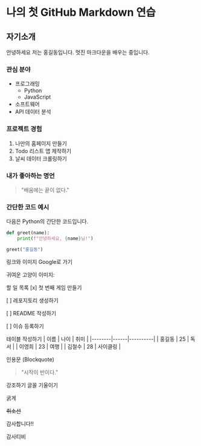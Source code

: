 # 나의 첫 GitHub Markdown 연습

## 자기소개

안녕하세요 저는 홍길동입니다. 멋진 마크다운을 배우는 중입니다.

### 관심 분야

- 프로그래밍
  - Python
  - JavaScript
- 소프트웨어
- API 데이터 분석

### 프로젝트 경험

1. 나만의 홈페이지 만들기
2. Todo 리스트 앱 제작하기
3. 날씨 데이터 크롤링하기

### 내가 좋아하는 명언

> "배움에는 끝이 없다."

### 간단한 코드 예시

다음은 Python의 간단한 코드입니다.

```python
def greet(name):
    print(f"안녕하세요, {name}님!")

greet("홍길동")
```
링크와 이미지
Google로 가기

귀여운 고양이 이미지:

할 일 목록
[x] 첫 번째 게임 만들기

[ ] 레포지토리 생성하기

[ ] README 작성하기

[ ] 이슈 등록하기

테이블 작성하기
| 이름   | 나이 | 취미     |
|--------|------|----------|
| 홍길동 | 25   | 독서     |
| 이영희 | 23   | 여행     |
| 김철수 | 28   | 사이클링 |

인용문 (Blockquote)
> "시작이 반이다."

강조하기
글꼴 기울이기

굵게

~~취소선~~

감사합니다!!

감사티비